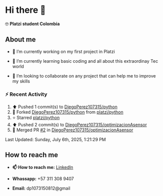 
# Hi there 👋

🤓   **Platzi student Colombia**

## About me

- 🔭 I’m currently working on my first project in Platzi

- 🌱 I’m currently learning basic coding and all  about this extraordinay Tec world

- 👯 I’m looking to collaborate on any project that can help me to improve my skills

### :zap: Recent Activity
<!--RECENT_ACTIVITY:start-->
1. ⬆️ Pushed 1 commit(s) to [DiegoPerez107315/python](https://github.com/DiegoPerez107315/python)<br>
2. 🔱 Forked [DiegoPerez107315/python](https://github.com/DiegoPerez107315/python) from [platzi/python](https://github.com/platzi/python)<br>
3. ⭐ Starred [platzi/python](https://github.com/platzi/python)<br>
4. ⬆️ Pushed 2 commit(s) to [DiegoPerez107315/optimizacionAsensor](https://github.com/DiegoPerez107315/optimizacionAsensor)<br>
5. 🎉 Merged PR [#2](https://github.com/DiegoPerez107315/optimizacionAsensor/pull/2) in [DiegoPerez107315/optimizacionAsensor](https://github.com/DiegoPerez107315/optimizacionAsensor)<br>
<!--RECENT_ACTIVITY:end-->
<!--RECENT_ACTIVITY:last_update-->
Last Updated: Sunday, July 6th, 2025, 1:21:29 PM
<!--RECENT_ACTIVITY:last_update_end-->

## How to reach me

- **📫 How to reach me:** [LinkedIn](https://www.linkedin.com/in/diego-zambrano-perez/)

- **Whassapp:** +57 311 308 9407

- **Email:**   dp1073150812@gmail


